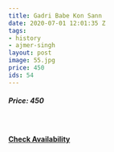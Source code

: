 ```yaml
---
title: Gadri Babe Kon Sann
date: 2020-07-01 12:01:35 Z
tags:
- history
- ajmer-singh
layout: post
image: 55.jpg
price: 450
ids: 54
---
```


<h5>Price: 450</h5><br>

<h4><a class="add-cart cart1" href="{{ site.baseurl }}/books#54"><b>Check Availability</b></a></h4>

<body>
 <script src="{{ site.baseurl }}/js/main.js"></script>
 </body>